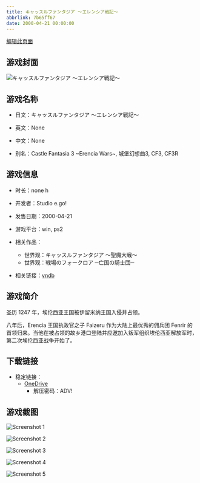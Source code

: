 ```yaml
---
title: キャッスルファンタジア ～エレンシア戦記～
abbrlink: 7b65ff67
date: 2000-04-21 00:00:00
---
```

[编辑此页面](https://github.com/ACG-3/ADV3-source/blob/main/source/_posts/games/%E3%82%AD%E3%83%A3%E3%83%83%E3%82%B9%E3%83%AB%E3%83%95%E3%82%A1%E3%83%B3%E3%82%BF%E3%82%B8%E3%82%A2%20%EF%BD%9E%E3%82%A8%E3%83%AC%E3%83%B3%E3%82%B7%E3%82%A2%E6%88%A6%E8%A8%98%EF%BD%9E.md)

## 游戏封面

![キャッスルファンタジア ～エレンシア戦記～](https://pan.timero.xyz/d/onedrive/img_lib_001/%E3%82%AD%E3%83%A3%E3%83%83%E3%82%B9%E3%83%AB%E3%83%95%E3%82%A1%E3%83%B3%E3%82%BF%E3%82%B8%E3%82%A2%20%EF%BD%9E%E3%82%A8%E3%83%AC%E3%83%B3%E3%82%B7%E3%82%A2%E6%88%A6%E8%A8%98%EF%BD%9E_cover.avif)


## 游戏名称

- 日文：キャッスルファンタジア ～エレンシア戦記～
- 英文：None
- 中文：None

- 别名：Castle Fantasia 3 ~Erencia Wars~, 城堡幻想曲3, CF3, CF3R


## 游戏信息

- 时长：none h
- 开发者：Studio e.go!
- 发售日期：2000-04-21
- 游戏平台：win, ps2
- 相关作品：
   - 世界观：キャッスルファンタジア ～聖魔大戦～
   - 世界观：戦場のフォークロア ─亡国の騎士団─

- 相关链接：[vndb](https://vndb.org/v1150)


## 游戏简介

圣历 1247 年，埃伦西亚王国被伊留米纳王国入侵并占领。

八年后，Erencia 王国执政官之子 Faizeru 作为大陆上最优秀的佣兵团 Fenrir 的首领归来。当他在被占领的故乡港口登陆并应邀加入叛军组织埃伦西亚解放军时，第二次埃伦西亚战争开始了。


## 下载链接

- 稳定链接：
    - [OneDrive](https://pan.timero.xyz/onedrive/adv_lib_001/%E3%82%AD%E3%83%A3%E3%83%83%E3%82%B9%E3%83%AB%E3%83%95%E3%82%A1%E3%83%B3%E3%82%BF%E3%82%B8%E3%82%A2%20%EF%BD%9E%E3%82%A8%E3%83%AC%E3%83%B3%E3%82%B7%E3%82%A2%E6%88%A6%E8%A8%98%EF%BD%9E)
        - 解压密码：ADV!



## 游戏截图


![Screenshot 1](https://pan.timero.xyz/d/onedrive/img_lib_001/%E3%82%AD%E3%83%A3%E3%83%83%E3%82%B9%E3%83%AB%E3%83%95%E3%82%A1%E3%83%B3%E3%82%BF%E3%82%B8%E3%82%A2%20%EF%BD%9E%E3%82%A8%E3%83%AC%E3%83%B3%E3%82%B7%E3%82%A2%E6%88%A6%E8%A8%98%EF%BD%9E_Screenshot_1.avif)

![Screenshot 2](https://pan.timero.xyz/d/onedrive/img_lib_001/%E3%82%AD%E3%83%A3%E3%83%83%E3%82%B9%E3%83%AB%E3%83%95%E3%82%A1%E3%83%B3%E3%82%BF%E3%82%B8%E3%82%A2%20%EF%BD%9E%E3%82%A8%E3%83%AC%E3%83%B3%E3%82%B7%E3%82%A2%E6%88%A6%E8%A8%98%EF%BD%9E_Screenshot_2.avif)

![Screenshot 3](https://pan.timero.xyz/d/onedrive/img_lib_001/%E3%82%AD%E3%83%A3%E3%83%83%E3%82%B9%E3%83%AB%E3%83%95%E3%82%A1%E3%83%B3%E3%82%BF%E3%82%B8%E3%82%A2%20%EF%BD%9E%E3%82%A8%E3%83%AC%E3%83%B3%E3%82%B7%E3%82%A2%E6%88%A6%E8%A8%98%EF%BD%9E_Screenshot_3.avif)

![Screenshot 4](https://pan.timero.xyz/d/onedrive/img_lib_001/%E3%82%AD%E3%83%A3%E3%83%83%E3%82%B9%E3%83%AB%E3%83%95%E3%82%A1%E3%83%B3%E3%82%BF%E3%82%B8%E3%82%A2%20%EF%BD%9E%E3%82%A8%E3%83%AC%E3%83%B3%E3%82%B7%E3%82%A2%E6%88%A6%E8%A8%98%EF%BD%9E_Screenshot_4.avif)

![Screenshot 5](https://pan.timero.xyz/d/onedrive/img_lib_001/%E3%82%AD%E3%83%A3%E3%83%83%E3%82%B9%E3%83%AB%E3%83%95%E3%82%A1%E3%83%B3%E3%82%BF%E3%82%B8%E3%82%A2%20%EF%BD%9E%E3%82%A8%E3%83%AC%E3%83%B3%E3%82%B7%E3%82%A2%E6%88%A6%E8%A8%98%EF%BD%9E_Screenshot_5.avif)

